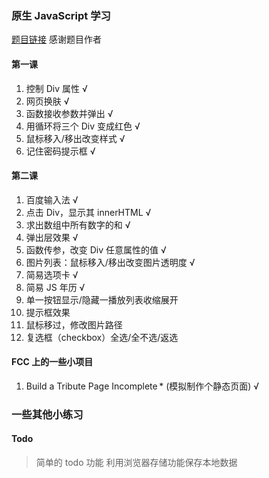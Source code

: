 ### 原生 JavaScript 学习

[题目链接](http://www.fgm.cc/learn/) 感谢题目作者

#### 第一课

1. 控制 Div 属性 √
2. 网页换肤 √
3. 函数接收参数并弹出 √
4. 用循环将三个 Div 变成红色 √
5. 鼠标移入/移出改变样式 √
6. 记住密码提示框 √

#### 第二课

1. 百度输入法 √
2. 点击 Div，显示其 innerHTML √
3. 求出数组中所有数字的和 √
4. 弹出层效果 √
5. 函数传参，改变 Div 任意属性的值 √
6. 图片列表：鼠标移入/移出改变图片透明度 √
7. 简易选项卡 √
8. 简易 JS 年历 √
9. 单一按钮显示/隐藏一播放列表收缩展开
10. 提示框效果
11. 鼠标移过，修改图片路径
12. 复选框（checkbox）全选/全不选/返选

#### FCC 上的一些小项目

1. Build a Tribute Page Incomplete \* (模拟制作个静态页面) √

### 一些其他小练习

#### Todo

> 简单的 todo 功能
> 利用浏览器存储功能保存本地数据
